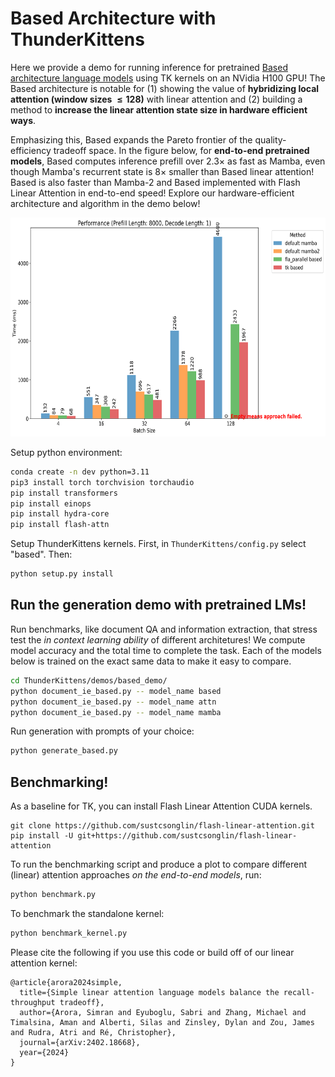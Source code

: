 # Based Architecture with ThunderKittens 

Here we provide a demo for running inference for pretrained [Based architecture language models](https://arxiv.org/abs/2402.18668) using TK kernels on an NVidia H100 GPU! 
The Based architecture is notable for (1) showing the value of **hybridizing local attention (window sizes $\leq 128$)** with linear attention and (2) building a method to **increase the linear attention state size in hardware efficient ways**. 

Emphasizing this, Based expands the Pareto frontier of the quality-efficiency tradeoff space. In the figure below, for **end-to-end pretrained models**, Based computes inference prefill over $2.3\times$ as fast as Mamba, even though Mamba's recurrent state is $8\times$ smaller than Based linear attention! Based is also faster than Mamba-2 and Based implemented with Flash Linear Attention in end-to-end speed! Explore our hardware-efficient architecture and algorithm in the demo below!

<div align="center" >
    <img src="plots/benchmark_input8000_output1.png" height=350 alt="Benchmark models" style="margin-bottom:px"/> 
</div>


Setup python environment:
```bash
conda create -n dev python=3.11
pip3 install torch torchvision torchaudio
pip install transformers
pip install einops
pip install hydra-core
pip install flash-attn
```

Setup ThunderKittens kernels. First, in ``ThunderKittens/config.py`` select "based". Then:
```bash 
python setup.py install 
```

## Run the generation demo with pretrained LMs!

Run benchmarks, like document QA and information extraction, that stress test the *in context learning ability* of different architetures! We compute model accuracy and the total time to complete the task. Each of the models below is trained on the exact same data to make it easy to compare.
```bash
cd ThunderKittens/demos/based_demo/
python document_ie_based.py -- model_name based
python document_ie_based.py -- model_name attn
python document_ie_based.py -- model_name mamba
```

Run generation with prompts of your choice:
```bash
python generate_based.py
```

## Benchmarking!
As a baseline for TK, you can install Flash Linear Attention CUDA kernels.
```
git clone https://github.com/sustcsonglin/flash-linear-attention.git
pip install -U git+https://github.com/sustcsonglin/flash-linear-attention
```

To run the benchmarking script and produce a plot to compare different (linear) attention approaches *on the end-to-end models*, run:
```bash
python benchmark.py
```

To benchmark the standalone kernel:
```bash
python benchmark_kernel.py
```


Please cite the following if you use this code or build off of our linear attention kernel:
```
@article{arora2024simple,
  title={Simple linear attention language models balance the recall-throughput tradeoff},
  author={Arora, Simran and Eyuboglu, Sabri and Zhang, Michael and Timalsina, Aman and Alberti, Silas and Zinsley, Dylan and Zou, James and Rudra, Atri and Ré, Christopher},
  journal={arXiv:2402.18668},
  year={2024}
}
```

